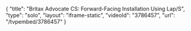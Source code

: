{
    "title": "Britax Advocate CS:  Forward-Facing Installation Using Lap\/S",
    "type": "solo",
    "layout": "iframe-static",
    "videoId": "3786457",
    "url": "\/tvpembed\/3786457"
}